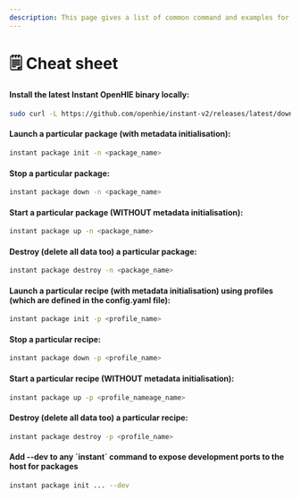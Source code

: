 ```yaml
---
description: This page gives a list of common command and examples for easy reference
---
```


# 🗒️ Cheat sheet

#### Install the latest Instant OpenHIE binary locally:

```bash
sudo curl -L https://github.com/openhie/instant-v2/releases/latest/download/instant-linux -o /usr/local/bin/instant
```

#### Launch a particular package (with metadata initialisation):

```bash
instant package init -n <package_name>
```

#### Stop a particular package:

```bash
instant package down -n <package_name>
```

#### Start a particular package (WITHOUT metadata initialisation):

```bash
instant package up -n <package_name>
```

#### Destroy (delete all data too) a particular package:

```bash
instant package destroy -n <package_name>
```

#### Launch a particular recipe (with metadata initialisation) using profiles (which are defined in the config.yaml file):

```bash
instant package init -p <profile_name>
```

#### Stop a particular recipe:

```bash
instant package down -p <profile_name>
```

#### Start a particular recipe (WITHOUT metadata initialisation):

```bash
instant package up -p <profile_nameage_name>
```

#### Destroy (delete all data too) a particular recipe:

```bash
instant package destroy -p <profile_name>
```

#### Add --dev to any \`instant\` command to expose development ports to the host for packages

```bash
instant package init ... --dev
```
